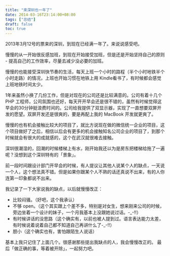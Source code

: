 ```yaml
---
title: "来深圳也一年了"
date: 2014-03-16T23:14:00+08:00
tags: ["总结"] 
draft: false
toc: true
---
```


2013年3月12号的票来的深圳，到现在已经满一年了。来说说感受吧。

慢慢的从一开始很反感加班，到现在开始接受加班，但是还是开始坚持自己的原则 - 提高自己的工作效率，尽量去减少没必要的加班。

慢慢的也能接受深圳快节奏的生活，每天上班一个小时的路程（半个小时地铁半个小时走路）的情况，上班也开始习惯在地铁上用 Kindle看书了，有时候都会感觉上班地铁时间太少。

1年来虽然小换了几份工作，但是对现在的公司还是比较满意的。公司有着十几个 PHP 工程师，公司氛围也还好，每天开开早会还是很不错的，虽然有时候觉得这早会的30分钟挺浪费时间的。公司给我提供了双显示器，实现了一直想要双屏开发的愿望。双屏开发还是很爽的，要是再配上我的 MacBook 开发就更爽了。

慢慢的也有机会接触比较大的项目了，就比方说现在做的微信统一企业的项目，这个项目做好了之后，相信以后会有更多的机会接触知名公司企业的项目了，到那个时候就会有很大的成就感的，这个在武汉就很难去接触。

深圳很潮湿的，回潮的时候楼梯上有水，刚开始我还以为是房东把楼梯给拖了一遍呢？没想到这个深圳特有的「景象」。

前一段时间跟设计部门开早会的时候，有人提议让其他人说某个人的缺点，一天说一个人，这个想法真不错。但是如果你跟某个人不熟的话还真说不出来，有的人你连第一印象都说不出来。

我记录了一下大家说我的缺点，以后就慢慢改正：

* 比较闷骚。（好吧，这个我承认）
* 不够 open。（这个其实跟上个差不多，特别是对女生，想来刚来公司的时候，旁边坐着一个设计的妹子，一个月我基本上没跟她说过话。-_-!!）
* 有时候讲话的没思路（这个确实有，以前也被人提到过。语言表达能力太差，有时候说着说着自己都不知道自己再讲什么了-_-!!）
* 胆小（这个确实也有，害怕跟陌生人说话）

基本上我只记住了上面几个。很感谢那些提出我缺点的人，我会慢慢改正的。 最后「做正确的事，等着被开除」，一起努力吧。